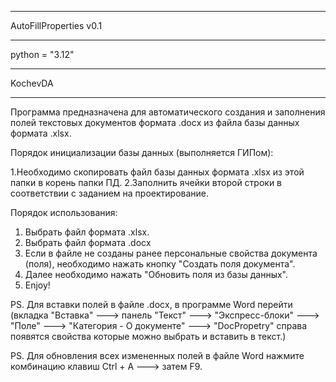 ***********************
AutoFillProperties v0.1
***********************
python = "3.12"
***********************
KochevDA
***********************

Программа предназначена для автоматического создания и заполнения полей 
текстовых документов формата .docх из файла базы данных формата .xlsx.

Порядок инициализации базы данных (выполняется ГИПом):

1.Необходимо скопировать файл базы данных формата .xlsx из этой папки в корень папки ПД.
2.Заполнить ячейки второй строки в соответствии с заданием на проектирование.

Порядок использования:

1. Выбрать файл формата .xlsx.
2. Выбрать файл формата .docх
3. Если в файле не созданы ранее персональные свойства документа (поля), необходимо нажать кнопку "Создать поля документа".
4. Далее необходимо нажать "Обновить поля из базы данных".
5. Enjoy!

 


PS. Для вставки полей в файле .docх, в программе Word перейти (вкладка "Вставка" --->  панель "Текст" ---> "Экспресс-блоки" ---> "Поле"
---> "Категория - О документе" ---> "DocPropetry" справа появятся свойства которые можно выбрать и вставить в текст.)

PS. Для обновления всех измененных полей в файле Word нажмите комбинацию клавиш Ctrl + A ---> затем F9.
